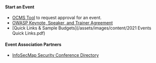 #### Start an Event

* <a href="https://ocms.owasp.org">OCMS Tool</a> to request approval for an event.
* [OWASP Keynote, Speaker, and Trainer Agreement](/events/speaker_agreement/)
* [Quick Links & Sample Budgets](/assets/images/content/2021 Events Quick Links.pdf)

#### Event Association Partners
* [InfoSecMap Security Conference Directory](https://infosecmap.com)

